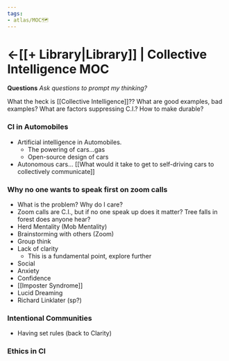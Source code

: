 ```yaml
---
tags:
- atlas/MOC🗺 
---
```


# <-[[+ Library|Library]] | Collective Intelligence MOC
**Questions**
*Ask questions to prompt my thinking?*

What the heck is [[Collective Intelligence]]??
What are good examples, bad examples?
What are factors suppressing C.I.?
How to make durable?

### CI in Automobiles
- Artificial intelligence in Automobiles.
	- The powering of cars...gas
	- Open-source design of cars
- Autonomous cars... [[What would it take to get to self-driving cars to collectively communicate]] 

### Why no one wants to speak first on zoom calls
- What is the problem? Why do I care? 
- Zoom calls are C.I., but if no one speak up does it matter? Tree falls in forest does anyone hear?
- Herd Mentality (Mob Mentality)
- Brainstorming with others (Zoom)
- Group think
- Lack of clarity
	- This is a fundamental point, explore further
- Social 
- Anxiety
- Confidence
- [[Imposter Syndrome]]
- Lucid Dreaming
- Richard Linklater (sp?)

### Intentional Communities
- Having set rules (back to Clarity)

### Ethics in CI